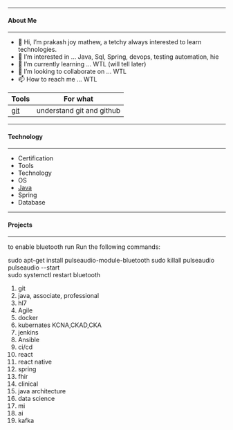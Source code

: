 -----------------------------------------------------------------------------
#### About Me ####
-----------------------------------------------------------------------------
- 👋 Hi, I’m prakash joy mathew, a tetchy always interested to learn technologies. 
- 👀 I’m interested in ... Java, Sql, Spring, devops, testing automation, hie
- 🌱 I’m currently learning ... WTL (will tell later)
- 💞️ I’m looking to collaborate on ... WTL
- 📫 How to reach me ... WTL

| Tools     |        For what       |  
| ------------- | ------------- |
| [git](https://github.com/prakash-tech-world/m01.01.01-git)          |   understand git and github |


------------------------------------------------------------------------------
#### Technology ####
------------------------------------------------------------------------------

* Certification
* Tools
* Technology
* OS
* [Java](https://github.com/prakash-tech-world/m04.00.00-java/blob/main/README.md)
* Spring
* Database


------------------------------------------------------------------------------
#### Projects ####
------------------------------------------------------------------------------




to enable bluetooth run 
Run the following commands:

sudo apt-get install pulseaudio-module-bluetooth
sudo killall pulseaudio
pulseaudio --start    
sudo systemctl restart bluetooth



1. git
2. java, associate, professional
3. hl7
4. Agile
5. docker
6. kubernates  KCNA,CKAD,CKA
7. jenkins
8. Ansible
9. ci/cd
10. react
11. react native
12. spring
13. fhir
14. clinical
15. java architecture
16. data science
17. mi
18. ai
19. kafka
